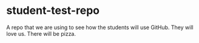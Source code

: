 # student-test-repo
A repo that we are using to see how the students will use GitHub.
They will love us.
There will be pizza.
